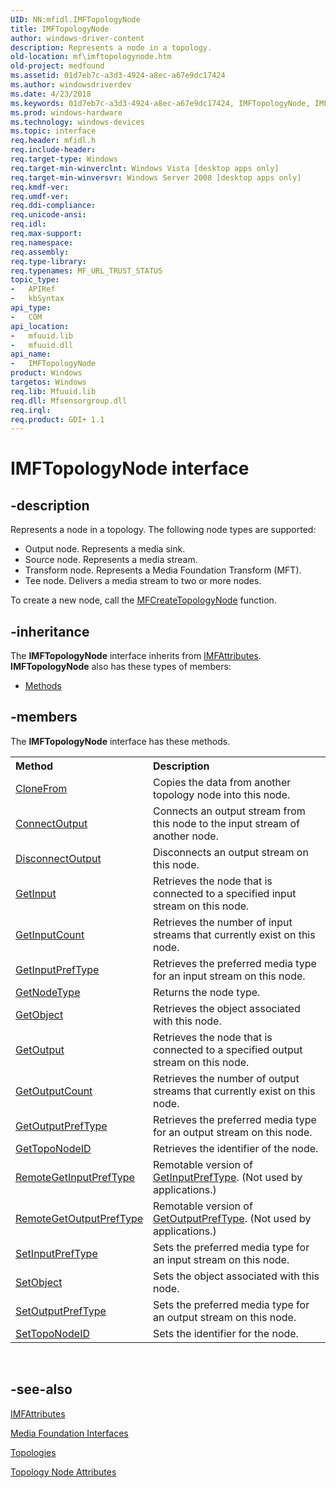 ```yaml
---
UID: NN:mfidl.IMFTopologyNode
title: IMFTopologyNode
author: windows-driver-content
description: Represents a node in a topology.
old-location: mf\imftopologynode.htm
old-project: medfound
ms.assetid: 01d7eb7c-a3d3-4924-a8ec-a67e9dc17424
ms.author: windowsdriverdev
ms.date: 4/23/2018
ms.keywords: 01d7eb7c-a3d3-4924-a8ec-a67e9dc17424, IMFTopologyNode, IMFTopologyNode interface [Media Foundation], IMFTopologyNode interface [Media Foundation], described, mf.imftopologynode, mfidl/IMFTopologyNode
ms.prod: windows-hardware
ms.technology: windows-devices
ms.topic: interface
req.header: mfidl.h
req.include-header: 
req.target-type: Windows
req.target-min-winverclnt: Windows Vista [desktop apps only]
req.target-min-winversvr: Windows Server 2008 [desktop apps only]
req.kmdf-ver: 
req.umdf-ver: 
req.ddi-compliance: 
req.unicode-ansi: 
req.idl: 
req.max-support: 
req.namespace: 
req.assembly: 
req.type-library: 
req.typenames: MF_URL_TRUST_STATUS
topic_type:
-	APIRef
-	kbSyntax
api_type:
-	COM
api_location:
-	mfuuid.lib
-	mfuuid.dll
api_name:
-	IMFTopologyNode
product: Windows
targetos: Windows
req.lib: Mfuuid.lib
req.dll: Mfsensorgroup.dll
req.irql: 
req.product: GDI+ 1.1
---
```


# IMFTopologyNode interface


## -description


Represents a node in a topology. The following node types are supported:
<ul>
<li>
              Output node. Represents a media sink.
            </li>
<li>
              Source node. Represents a media stream.
            </li>
<li>
              Transform node. Represents a Media Foundation Transform (MFT).
            </li>
<li>
              Tee node. Delivers a media stream to two or more nodes.
            </li>
</ul>To create a new node, call the <a href="https://msdn.microsoft.com/67c32232-09cb-4098-b80b-4b93ee121190">MFCreateTopologyNode</a> function.


## -inheritance

The <b xmlns:loc="http://microsoft.com/wdcml/l10n">IMFTopologyNode</b> interface inherits from <a href="https://msdn.microsoft.com/e12259f4-b631-4d4a-a296-c1cc6334b962">IMFAttributes</a>. <b>IMFTopologyNode</b> also has these types of members:
<ul>
<li><a href="https://docs.microsoft.com/">Methods</a></li>
</ul>

## -members

The <b>IMFTopologyNode</b> interface has these methods.
<table class="members" id="memberListMethods">
<tr>
<th align="left" width="37%">Method</th>
<th align="left" width="63%">Description</th>
</tr>
<tr data="declared;">
<td align="left" width="37%">
<a href="https://msdn.microsoft.com/90322fbc-e3de-4801-b10b-63ce538fc83f">CloneFrom</a>
</td>
<td align="left" width="63%">
Copies the data from another topology node into this node.

</td>
</tr>
<tr data="declared;">
<td align="left" width="37%">
<a href="https://msdn.microsoft.com/2340fd87-27ea-4f98-97e3-48b9506251a9">ConnectOutput</a>
</td>
<td align="left" width="63%">
Connects an output stream from this node to the input stream of another node.

</td>
</tr>
<tr data="declared;">
<td align="left" width="37%">
<a href="https://msdn.microsoft.com/77b91797-d9a7-40da-827d-6e2a347112dc">DisconnectOutput</a>
</td>
<td align="left" width="63%">
Disconnects an output stream on this node.

</td>
</tr>
<tr data="declared;">
<td align="left" width="37%">
<a href="https://msdn.microsoft.com/49969e6d-c893-4f6f-8c1d-87d32405a65d">GetInput</a>
</td>
<td align="left" width="63%">
Retrieves the node that is connected to a specified input stream on this node.

</td>
</tr>
<tr data="declared;">
<td align="left" width="37%">
<a href="https://msdn.microsoft.com/84c079da-5de6-4c33-b0c7-5ffd017d5513">GetInputCount</a>
</td>
<td align="left" width="63%">
Retrieves the number of input streams that currently exist on this node.

</td>
</tr>
<tr data="declared;">
<td align="left" width="37%">
<a href="https://msdn.microsoft.com/34849803-2b56-457a-920b-b5f2e208ce2e">GetInputPrefType</a>
</td>
<td align="left" width="63%">
Retrieves the preferred media type for an input stream on this node.

</td>
</tr>
<tr data="declared;">
<td align="left" width="37%">
<a href="https://msdn.microsoft.com/64b2d2b4-1f00-412d-8188-fa361dc317a1">GetNodeType</a>
</td>
<td align="left" width="63%">
Returns the node type.

</td>
</tr>
<tr data="declared;">
<td align="left" width="37%">
<a href="https://msdn.microsoft.com/039d8009-5e5a-4503-9908-7317bc2bf412">GetObject</a>
</td>
<td align="left" width="63%">
Retrieves the object associated with this node.

</td>
</tr>
<tr data="declared;">
<td align="left" width="37%">
<a href="https://msdn.microsoft.com/0d947d92-4669-4857-bd61-10fa8ebd2598">GetOutput</a>
</td>
<td align="left" width="63%">
Retrieves the node that is connected to a specified output stream on this node.

</td>
</tr>
<tr data="declared;">
<td align="left" width="37%">
<a href="https://msdn.microsoft.com/dc964c38-9dac-491f-9d70-b1ba7b7001ad">GetOutputCount</a>
</td>
<td align="left" width="63%">
Retrieves the number of output streams that currently exist on this node.

</td>
</tr>
<tr data="declared;">
<td align="left" width="37%">
<a href="https://msdn.microsoft.com/972052ca-1d87-4fa4-abeb-6e74ba6c9368">GetOutputPrefType</a>
</td>
<td align="left" width="63%">
Retrieves the preferred media type for an output stream on this node.

</td>
</tr>
<tr data="declared;">
<td align="left" width="37%">
<a href="https://msdn.microsoft.com/9c0e5be9-6481-4132-ad5b-9db13fb07391">GetTopoNodeID</a>
</td>
<td align="left" width="63%">
Retrieves the identifier of the node.

</td>
</tr>
<tr data="declared;">
<td align="left" width="37%">
<a href="https://msdn.microsoft.com/b02cf739-97a9-4bb0-abb1-0da491857c50">RemoteGetInputPrefType</a>
</td>
<td align="left" width="63%">
Remotable version of <a href="https://msdn.microsoft.com/34849803-2b56-457a-920b-b5f2e208ce2e">GetInputPrefType</a>. (Not used by applications.)

</td>
</tr>
<tr data="declared;">
<td align="left" width="37%">
<a href="https://msdn.microsoft.com/56fbbf14-0c55-4f98-bcda-7f434cff803c">RemoteGetOutputPrefType</a>
</td>
<td align="left" width="63%">
Remotable version of <a href="https://msdn.microsoft.com/972052ca-1d87-4fa4-abeb-6e74ba6c9368">GetOutputPrefType</a>. (Not used by applications.)

</td>
</tr>
<tr data="declared;">
<td align="left" width="37%">
<a href="https://msdn.microsoft.com/348b3cba-8c8c-4df9-8cb9-b69cd140cffb">SetInputPrefType</a>
</td>
<td align="left" width="63%">
Sets the preferred media type for an input stream on this node.

</td>
</tr>
<tr data="declared;">
<td align="left" width="37%">
<a href="https://msdn.microsoft.com/bbef706d-a4a0-4ff3-bfdb-8ba39d70617c">SetObject</a>
</td>
<td align="left" width="63%">
Sets the object associated with this node.

</td>
</tr>
<tr data="declared;">
<td align="left" width="37%">
<a href="https://msdn.microsoft.com/948fd64d-e3d8-45de-aaab-b052d9f0b9d8">SetOutputPrefType</a>
</td>
<td align="left" width="63%">
Sets the preferred media type for an output stream on this node.

</td>
</tr>
<tr data="declared;">
<td align="left" width="37%">
<a href="https://msdn.microsoft.com/80efa004-d739-4f9a-9ea3-8bf7d97f0a7d">SetTopoNodeID</a>
</td>
<td align="left" width="63%">
Sets the identifier for the node.

</td>
</tr>
</table> 


## -see-also




<a href="https://msdn.microsoft.com/e12259f4-b631-4d4a-a296-c1cc6334b962">IMFAttributes</a>



<a href="https://msdn.microsoft.com/3e367190-4c88-430e-adbf-9837e1bf0d2b">Media Foundation Interfaces</a>



<a href="https://msdn.microsoft.com/6fc19244-0f42-4d23-899d-c79e97018855">Topologies</a>



<a href="https://msdn.microsoft.com/584c0670-9051-4d03-9635-c8fadc8798c3">Topology Node Attributes</a>
 

 

